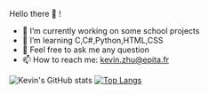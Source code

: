 Hello there 👋 !






- 🔭 I’m currently working on some school projects
- 🌱 I’m learning C,C#,Python,HTML,CSS
- 💬 Feel free to ask me any question
- 📫 How to reach me: kevin.zhu@epita.fr


![Kevin's GitHub stats](https://github-readme-stats.vercel.app/api?username=Yuuueeeeeeee&show_icons=true&theme=tokyonight)
[![Top Langs](https://github-readme-stats.vercel.app/api/top-langs/?username=Yuuueeeeeeee&layout=compact)](https://github.com/Yuuueeeeeeee/github-readme-stats)
